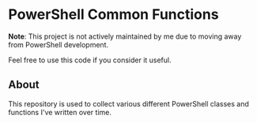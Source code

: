 # PowerShell Common Functions

**Note**: This project is not actively maintained by me due to moving away from PowerShell development.

Feel free to use this code if you consider it useful.

## About

This repository is used to collect various different PowerShell classes and functions I've written over time.
